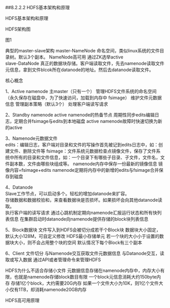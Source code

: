 ##8.2.2.2 HDFS基本架构和原理  

HDFS基本架构和原理  

HDFS架构图

图1  

典型的master-slave架构
master-NameNode 命名空间，类似linux系统的文件目录树。默认3个副本。 NameNode高可用  通过ZK选举active  
slave-DataNode 真正的数据块存储。客户端读取文件，先去namenode读取文件元信息，拿到文件blcok所在datanode的地址。然后去datanode读取文件。  

核心概念  

1、Active namenode
主master（只有一个）
管理HDFS文件系统的命名空间（永久保存在磁盘中，为了快速访问，加载到内存中 fsimage）
维护文件元数据信息
管理副本策略（默认3个）
处理客户端读写请求

2、Standby namenode
active namenode的热备节点
周期性同步edits编辑日志，定期合并fsimage与edits到本地磁盘
active namenode故障时快速切换为新的active  

3、Namenode元数据文件  
edits：编辑日志，客户端对目录和文件的写操作首先被记到edits日志中，如：创建文件、删除文件等
fsimage：文件系统元数据检查点镜像文件，保存了文件系统中所有的目录和文件信息，如：一个目录下有哪些子目录、子文件，文件名，文件副本数，文件由哪些块组成等。
namenode内存中保存一份最新的镜像信息 镜像内容=fsimage+edits
namenode定期将内存中的新增的edits与fsimage合并保存到磁盘

4、Datanode  
Slave工作节点，可以启动多个。轻松的增加datanode来扩容。  
存储数据和数据校验和，来查看数据块是否损坏。如果损坏会向其他datanode读取。  
执行客户端的读写请求
通过心跳机制定期向namenode汇报运行状态和所有快列表信息
在集群启动时datanode向namenode提供存储的block块列表信息  

5、Block数据块
文件写入到HDFS会被切分成若干个Block块
数据块大小固定，默认大小128M，可自定义修改
HDFS最小存储单元
若一个块的大小小于设置的数据块大小，则不会占用整个块的空间
默认情况下每个Block有三个副本

6、Client
文件切分
与Namenode交互获取文件元数据信息
与Datanode交互，读取或写入数据
通过API或者管理命令来管理HDFS

HDFS为什么不适合存储小文件
元数据信息存储在namenode内存中，内存大小有限，也就是namenode存储block数目有限
一个block元信息消耗大约150byte内存
存储1亿个block，大约需要20G内存
如果一个文件大小为10K，则1亿个文件大小仅有1TB，却消耗namenode20GB内存

HDFS高可用原理





